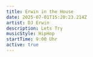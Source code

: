 ```yaml
---
title: Erwin in the House
date: 2025-07-01T15:20:23.214Z
artist: DJ Erwin
description: Lets Try
musicStyle: HipHop
startTime: 9:00 Uhr
active: true
---
```

